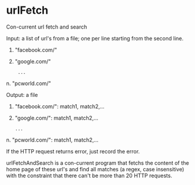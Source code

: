 # urlFetch
Con-current url fetch and search

Input: a list of url's from a file; one per line starting from the second line.
1. "facebook.com/"
2. "google.com/"

        ...
        
n. "pcworld.com/"

Output: a file
1. "facebook.com/": match1, match2,...
2. "google.com/": match1, match2,...

       ...
       
n. "pcworld.com/": match1, match2,...

If the HTTP request returns error, just record the error.

urlFetchAndSearch is a con-current program that fetchs the content of the home page of these url's and find all matches (a regex, case insensitive) with the constraint that there can't be more than 20 HTTP requests.

